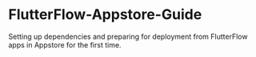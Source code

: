 # FlutterFlow-Appstore-Guide
Setting up dependencies and preparing for deployment from FlutterFlow apps in Appstore for the first time.
